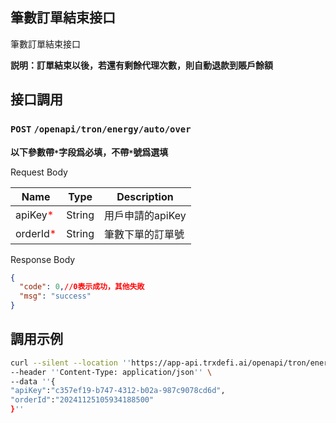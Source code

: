 ## 筆數訂單結束接口
筆數訂單結束接口

**説明：訂單結束以後，若還有剩餘代理次數，則自動退款到賬戶餘額**

## 接口調用
### `POST` `/openapi/tron/energy/auto/over`
**以下參數帶`*`字段爲必填，不帶`*`號爲選填**

Request Body

| Name                                   | Type   | Description |
|----------------------------------------|--------|-------------|
| apiKey<span style="color:red">*</span> | String | 用戶申請的apiKey |
| orderId<span style="color:red">*</span> | String | 筆數下單的訂單號    |





Response Body
```JSON
{
  "code": 0,//0表示成功，其他失敗
  "msg": "success"
}

```

## 調用示例
```bash
curl --silent --location ''https://app-api.trxdefi.ai/openapi/tron/energy/auto/over'' \
--header ''Content-Type: application/json'' \
--data ''{
"apiKey":"c357ef19-b747-4312-b02a-987c9078cd6d",
"orderId":"20241125105934188500"
}''


```
